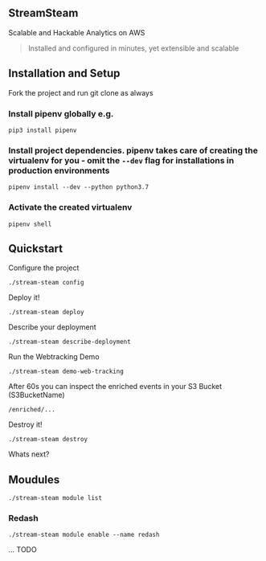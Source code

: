 StreamSteam
-----------

Scalable and Hackable Analytics on AWS

> Installed and configured in minutes, yet extensible and scalable  

## Installation and Setup

Fork the project and run git clone as always

### Install pipenv globally e.g.

    pip3 install pipenv

### Install project dependencies. pipenv takes care of creating the virtualenv for you - omit the `--dev` flag for installations in production environments    
    
    pipenv install --dev --python python3.7
    
### Activate the created virtualenv

    pipenv shell

## Quickstart

Configure the project

    ./stream-steam config
    
Deploy it!

    ./stream-steam deploy
    
Describe your deployment

    ./stream-steam describe-deployment
    
Run the Webtracking Demo

    ./stream-steam demo-web-tracking
    
After 60s you can inspect the enriched events in your S3 Bucket (S3BucketName)

    /enriched/...
    
Destroy it!

    ./stream-steam destroy
    
Whats next?

## Moudules

    ./stream-steam module list

### Redash

    ./stream-steam module enable --name redash
    
... TODO
